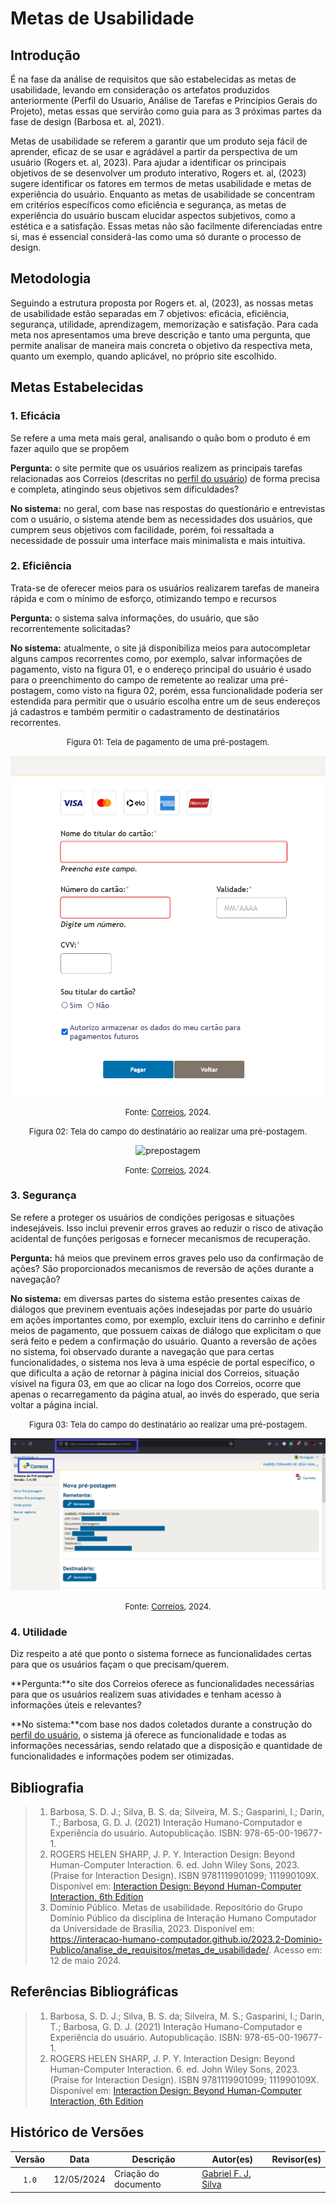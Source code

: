 # Metas de Usabilidade

## Introdução

É na fase da análise de requisitos que são estabelecidas as metas de usabilidade, levando em consideração os artefatos produzidos anteriormente (Perfil do Usuario, Análise de Tarefas e Principios Gerais do Projeto), metas essas que servirão como guia para as 3 próximas partes da fase de design (Barbosa et. al, 2021).

Metas de usabilidade se referem a garantir que um produto seja fácil de aprender, eficaz de se usar e agrádável a partir da perspectiva de um usuário (Rogers et. al, 2023). Para ajudar a identificar os principais objetivos de se desenvolver um produto interativo, Rogers et. al, (2023) sugere identificar os fatores em termos de metas usabilidade e metas de experiência do usuário. Enquanto as metas de usabilidade se concentram em critérios específicos como eficiência e segurança, as metas de experiência do usuário buscam elucidar aspectos subjetivos, como a estética e a satisfação. Essas metas não são facilmente diferenciadas entre si, mas é essencial considerá-las como uma só durante o processo de design.


## Metodologia

Seguindo a estrutura proposta por Rogers et. al, (2023), as nossas metas de usabilidade estão separadas em 7 objetivos: eficácia, eficiência, segurança, utilidade, aprendizagem, memorização e satisfação. Para cada meta nos apresentamos uma breve descrição e tanto uma pergunta, que permite analisar de maneira mais concreta o objetivo da respectiva meta, quanto um exemplo, quando aplicável, no próprio site escolhido.

## Metas Estabelecidas

### 1. Eficácia
Se refere a uma meta mais geral, analisando o quão bom o produto é em fazer aquilo que se propõem

**Pergunta:** o site permite que os usuários realizem as principais tarefas relacionadas aos Correios (descritas no [perfil do usuário](https://interacao-humano-computador.github.io/2024.1-Correios/analise_de_requisitos/perfil_de_usuario/perfil_de_usuario/)) de forma precisa e completa, atingindo seus objetivos sem dificuldades?

**No sistema:** no geral, com base nas respostas do questionário e entrevistas com o usuário, o sistema atende bem as necessidades dos usuários, que cumprem seus objetivos com facilidade, porém, foi ressaltada a necessidade de possuir uma interface mais minimalista e mais intuitiva.



### 2. Eficiência
Trata-se de oferecer meios para os usuários realizarem tarefas de maneira rápida e com o mínimo de esforço, otimizando tempo e recursos 

**Pergunta:** o sistema salva informações, do usuário, que são recorrentemente solicitadas? 

**No sistema:** atualmente, o site já disponibiliza meios para autocompletar alguns campos recorrentes como, por exemplo, salvar informações de pagamento, visto na figura 01, e o endereço principal do usuário é usado para o preenchimento do campo de remetente ao realizar uma pré-postagem, como visto na figura 02, porém, essa funcionalidade poderia ser estendida para permitir que o usuário escolha entre um de seus endereços já cadastros e também permitir o cadastramento de destinatários recorrentes.

<font size="2"><p style="text-align: center">Figura 01: Tela de pagamento de uma pré-postagem.</p></font>

<center>

![cartao](../assets/metas-usabilidade/para%20realizar%20o%20pagamento.png)

</center>

<font size="2"><p style="text-align: center">Fonte: [Correios](https://www.correios.com.br/),
2024.</p></font>

<font size="2"><p style="text-align: center">Figura 02: Tela do campo do destinatário ao realizar uma pré-postagem.</p></font>

<center>

![prepostagem](../assets/metas-usabilidade/Pré-postagem.png)

</center>

<font size="2"><p style="text-align: center">Fonte: [Correios](https://www.correios.com.br/),
2024.</p></font>

### 3. Segurança
Se refere a proteger os usuários de condições perigosas e situações indesejáveis. Isso inclui prevenir erros graves ao reduzir o risco de ativação acidental de funções perigosas e fornecer mecanismos de recuperação.

**Pergunta:** há meios que previnem erros graves pelo uso da confirmação de ações? São proporcionados mecanismos de reversão de ações durante a navegação?

**No sistema:** em diversas partes do sistema estão presentes caixas de diálogos que previnem eventuais ações indesejadas por parte do usuário em ações importantes como, por exemplo, excluir itens do carrinho e definir meios de pagamento, que possuem caixas de diálogo que explicitam o que será feito e pedem a confirmação do usuário. Quanto a reversão de ações no sistema, foi observado durante a navegação que para certas funcionalidades, o sistema nos leva à uma espécie de portal específico, o que dificulta a ação de retornar à página inicial dos Correios, situação vísivel na figura 03, em que ao clicar na logo dos Correios, ocorre que apenas o recarregamento da página atual, ao invés do esperado, que seria voltar a página incial.   

<font size="2"><p style="text-align: center">Figura 03: Tela do campo do destinatário ao realizar uma pré-postagem.</p></font>

<center>

![prepostagem2](../assets/metas-usabilidade/portalPrePostagem.png)

</center>

<font size="2"><p style="text-align: center">Fonte: [Correios](https://www.correios.com.br/),
2024.</p></font>

### 4. Utilidade
Diz respeito a até que ponto o sistema fornece as funcionalidades certas para que os usuários façam o que precisam/querem.

**Pergunta:**o site dos Correios oferece as funcionalidades necessárias para que os usuários realizem suas atividades e tenham acesso à informações úteis e relevantes? 

**No sistema:**com base nos dados coletados durante a construção do [perfil do usuário](https://interacao-humano-computador.github.io/2024.1-Correios/analise_de_requisitos/perfil_de_usuario/perfil_de_usuario/), o sistema já oferece as funcionalidade e todas as informações necessárias, sendo relatado que a disposição e quantidade de funcionalidades e informações podem ser otimizadas.


## Bibliografia
> 1. Barbosa, S. D. J.; Silva, B. S. da; Silveira, M. S.; Gasparini, I.; Darin, T.; Barbosa, G. D. J. (2021) Interação Humano-Computador e Experiência do usuário. Autopublicação. ISBN: 978-65-00-19677-1.
> 2. ROGERS HELEN SHARP, J. P. Y. Interaction Design: Beyond Human-Computer
Interaction. 6. ed. John Wiley Sons, 2023. (Praise for Interaction Design).
ISBN 9781119901099; 111990109X. Disponível em: [Interaction Design: Beyond Human-Computer Interaction, 6th Edition](https://www.wiley.com/en-us/Interaction+Design%3A+Beyond+Human-Computer+Interaction%2C+6th+Edition-p-9781119901099)
> 3. Domínio Público. Metas de usabilidade. Repositório do Grupo Domínio Público da disciplina de Interação Humano Computador da Universidade de Brasília, 2023. Disponível em: https://interacao-humano-computador.github.io/2023.2-Dominio-Publico/analise_de_requisitos/metas_de_usabilidade/. Acesso em: 12 de maio 2024.

## Referências Bibliográficas
> 1. Barbosa, S. D. J.; Silva, B. S. da; Silveira, M. S.; Gasparini, I.; Darin, T.; Barbosa, G. D. J. (2021) Interação Humano-Computador e Experiência do usuário. Autopublicação. ISBN: 978-65-00-19677-1.
> 2. ROGERS HELEN SHARP, J. P. Y. Interaction Design: Beyond Human-Computer
Interaction. 6. ed. John Wiley Sons, 2023. (Praise for Interaction Design).
ISBN 9781119901099; 111990109X. Disponível em: [Interaction Design: Beyond Human-Computer Interaction, 6th Edition](https://www.wiley.com/en-us/Interaction+Design%3A+Beyond+Human-Computer+Interaction%2C+6th+Edition-p-9781119901099)


## Histórico de Versões

| Versão | Data | Descrição | Autor(es) | Revisor(es) |
| :----: | :--: | --------- | ----------- | ------ |
| `1.0`  | 12/05/2024 | Criação do documento | [Gabriel F. J. Silva](GabrielfGH) | []() |

[GabrielfGH]: https://github.com/MMcLovin
[GabrielbGH]: https://github.com/https://github.com/Bertolazi
[ClaudioGH]: https://github.com/claudiohsc
[EliasGH]: https://www.github.com/EliasOliver21
[PabloGH]: https://github.com/pabloheika
[RicardoGH]: https://www.github.com/avmricardo


